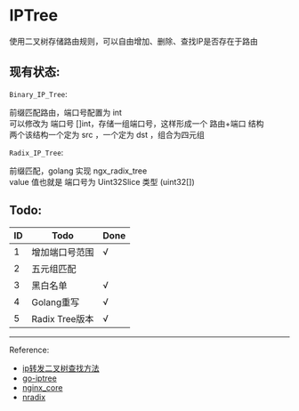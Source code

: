 # IPTree

使用二叉树存储路由规则，可以自由增加、删除、查找IP是否存在于路由


## 现有状态:

`Binary_IP_Tree`:  

前缀匹配路由，端口号配置为 int  
可以修改为 端口号 []int，存储一组端口号，这样形成一个 路由+端口 结构  
两个该结构一个定为 src ，一个定为 dst ，组合为四元组  

`Radix_IP_Tree`:  

前缀匹配，golang 实现 ngx_radix_tree  
value 值也就是 端口号为 Uint32Slice 类型 (uint32[])  


## Todo:

| ID  | Todo  | Done  |
|---|---|---|
| 1  | 增加端口号范围  | √  |
| 2  | 五元组匹配  |   |
| 3  | 黑白名单  | √  |
| 4  | Golang重写  | √  |
| 5  | Radix Tree版本  | √  | 

___

Reference:
* [ip转发二叉树查找方法](http://www.cnblogs.com/letusrock/p/4321983.html)
* [go-iptree](https://github.com/zmap/go-iptree)
* [nginx_core](https://trac.nginx.org/nginx/browser/nginx/src/core/)
* [nradix](https://github.com/asergeyev/nradix)